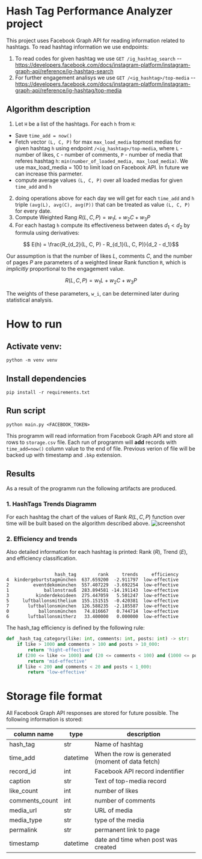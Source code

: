 # Hash Tag Performance Analyzer project
This project uses Facebook Graph API for reading information related to hashtags. To read hashtag information we use endpoints:
1. To read codes for given hashtag we use `GET /ig_hashtag_search` -- https://developers.facebook.com/docs/instagram-platform/instagram-graph-api/reference/ig-hashtag-search
1. For further engagement analisys we use `GET /<ig_hashtag>/top-media` -- https://developers.facebook.com/docs/instagram-platform/instagram-graph-api/reference/ig-hashtag/top-media

## Algorithm description

1. Let `H` be a list of the hashtags. For each `h` from `H`:
  - Save `time_add = now()`
  - Fetch vector `(L, C, P)` for max `max_load_media` topmost medias for given hashtag `h` using endpoint `/<ig_hashtag>/top-media`, where `L` - number of likes, `C` - number of comments, `P` - number of media that referes hashtag `h`: `min(number_of_loaded_media, max_load_media)`. We use max_load_media = 100 to limit load on Facebook API. In future we can increase this parmeter.
  - compute average values `(L, C, P)` over all loaded medias for given `time_add` and `h`
2. doing operations above for each day we will get for each `time_add` and `h` triple `(avg(L), avg(C), avg(P))` that can be treated as value `(L, C, P)` for every date.
3. Compute Weighted Rang $R(L, C, P) =  w_1 L + w_2  C + w_3  P$
4. For each hastag `h` compute its effectiveness between dates $d_1 < d_2$ by formula using derivatives:
```math
  E(h) = \frac{R_{d_2}(L, C, P) - R_{d_1}(L, C, P)}{d_2 - d_1}
```

Our assumption is that the number of likes $L$, comments $C$, and the number of pages $P$ are parameters of a weighted linear Rank function `R`, which is _implicitly_ proportional to the engagement value.

```math
R(L, C, P) = w_1 L + w_2  C + w_3  P
```

The weights of these parameters, `w_i`, can be determined later during statistical analysis.

# How to run
## Activate venv:

```python -m venv venv```
## Install dependencies
```pip install -r requirements.txt```

## Run script
```python main.py <FACEBOOK_TOKEN>```

This programm will read information from Facebook Graph API and store all rows to `storage.csv` file. Each run of programm will **add** records with `time_add=now()` column value to the end of file.
Previous verion of file will be backed up with timestamp and `.bkp` extension.

## Results
As a result of the programm run the following artifacts are produced. 
### 1. HashTags Trends Diagramm
For each hashtag the chart of the values of Rank $R(L, C, P)$ function over time will be built based on the algorithm described above. 
![screenshot](result.png)

### 2. Efficiency and trends

Also detailed information for each hashtag is printed: Rank ($R$), Trend ($E$), and efficiency classification. 
```

                  hash_tag        rank     trends     efficiency
4  kindergeburtstagmünchen  637.659200  -2.911797  low-effective
2         eventdekomünchen  557.407229  -3.692254  low-effective
1             ballonstrauß  283.894581 -14.191143  low-effective
3          kinderdekoideen  275.447059   5.501247  low-effective
5     luftballonsmithelium  155.151515  -0.420381  low-effective
7       luftballonsmünchen  126.588235  -2.185587  low-effective
0           ballonsmünchen   74.816667   0.744714  low-effective
6       luftballonsmitherz   33.400000   0.000000  low-effective
```

The hash_tag efficiency is defined by the following rule:
```python
def _hash_tag_category(like: int, comments: int, posts: int) -> str:
    if like > 1000 and comments > 100 and posts > 10_000:
        return 'hight-effective'
    if (200 <= like <= 1000) and (20 <= comments < 100) and (1000 <= posts <= 10_000):
        return 'mid-effective'
    if like < 200 and comments < 20 and posts < 1_000:
        return 'low-effective'
```

# Storage file format
All Facebook Graph API responses are stored for future possible. The following information is stored:

|column name| type | description|
|--------|---|------|
|hash_tag|str|Name of hashtag|
|time_add|datetime|When the row is generated (moment of data fetch)|
|record_id|int| Facebook API record indentifier |
|caption| str | Text of top-media record |
|like_count| int | number of likes |
|comments_count| int | number of comments  |
|media_url|str | URL of media |
|media_type|str | type of the media |
|permalink| str | permanent link to page | 
|timestamp | datetime | date and time when post was created |


